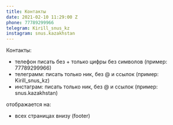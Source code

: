 ```yaml
---
title: Контакты
date: 2021-02-10 11:29:00 Z
phone: 77789299966
telegram: Kirill_snus_kz
instagram: snus.kazakhstan
---
```


Контакты:
- телефон писать без + только цифры без символов (пример: 77789299966)
- телеграмм: писать только ник, без @ и ссылок (пример: Kirill_snus_kz)
- инстаграм: писать только ник, без @ и ссылок (пример: snus.kazakhstan)

отображается на:
- всех страницах внизу (footer)
